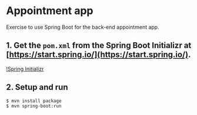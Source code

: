 # Appointment app
Exercise to use Spring Boot for the back-end appointment app.

## 1. Get the `pom.xml` from the Spring Boot Initializr at [https://start.spring.io/](https://start.spring.io/).
[!Spring Initializr](/local/Spring%20Initializr.jpg)

## 2. Setup and run
```bash
$ mvn install package
$ mvn spring-boot:run
```